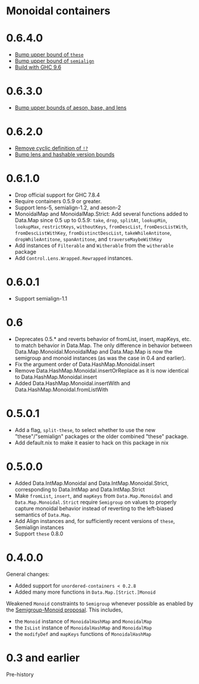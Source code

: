 # Monoidal containers

# 0.6.4.0

* [Bump upper bound of `these`](https://github.com/bgamari/monoidal-containers/pull/95)
* [Bump upper bound of `semialign`](https://github.com/bgamari/monoidal-containers/pull/96)
* [Build with GHC 9.6](https://github.com/bgamari/monoidal-containers/pull/97)

# 0.6.3.0

  * [Bump upper bounds of aeson, base, and lens](https://github.com/bgamari/monoidal-containers/pull/92)

# 0.6.2.0

  * [Remove cyclic definition of `!?`](https://github.com/bgamari/monoidal-containers/pull/88)
  * [Bump lens and hashable version bounds](https://github.com/bgamari/monoidal-containers/pull/87)

# 0.6.1.0

  * Drop official support for GHC 7.8.4
  * Require containers 0.5.9 or greater.
  * Support lens-5, semialign-1.2, and aeson-2
  * MonoidalMap and MonoidalMap.Strict: Add several functions added to Data.Map since 0.5 up to 0.5.9:
    `take`, `drop`, `splitAt`, `lookupMin`, `lookupMax`, `restrictKeys`,
    `withoutKeys`, `fromDescList`,  `fromDescListWith`, `fromDescListWithKey`,
    `fromDistinctDescList`, `takeWhileAntitone`, `dropWhileAntitone`,
    `spanAntitone`, and `traverseMaybeWithKey`
  * Add instances of `Filterable` and `Witherable` from the `witherable` package
  * Add `Control.Lens.Wrapped.Rewrapped` instances.

# 0.6.0.1

  * Support semialign-1.1

# 0.6

  * Deprecates 0.5.* and reverts behavior of fromList, insert, mapKeys, etc. to match behavior in Data.Map. The only difference in behavior between Data.Map.Monoidal.MonoidalMap and Data.Map.Map is now the semigroup and monoid instances (as was the case in 0.4 and earlier).
  * Fix the argument order of Data.HashMap.Monoidal.insert
  * Remove Data.HashMap.Monoidal.insertOrReplace as it is now identical to Data.HashMap.Monoidal.insert
  * Added Data.HashMap.Monoidal.insertWith and Data.HashMap.Monoidal.fromListWith

# 0.5.0.1

  * Add a flag, `split-these`, to select whether to use the new "these"/"semialign" packages or the older combined "these" package.
  * Add default.nix to make it easier to hack on this package in nix

# 0.5.0.0

  * Added Data.IntMap.Monoidal and Data.IntMap.Monoidal.Strict, corresponding to Data.IntMap and Data.IntMap.Strict
  * Make `fromList`, `insert`, and `mapKeys` from `Data.Map.Monoidal` and `Data.Map.Monoidal.Strict` require `Semigroup` on values to properly capture monoidal behavior instead of reverting to the left-biased semantics of `Data.Map`.
  * Add Align instances and, for sufficiently recent versions of `these`, Semialign instances
  * Support `these` 0.8.0

# 0.4.0.0

General changes:

 * Added support for `unordered-containers < 0.2.8`
 * Added many more functions in `Data.Map.[Strict.]Monoid`

Weakened `Monoid` constraints to `Semigroup` whenever possible as enabled by the
[Semigroup-Monoid
proposal](https://prime.haskell.org/wiki/Libraries/Proposals/SemigroupMonoid).
This includes,

 * the `Monoid` instance of `MonoidalHashMap` and `MonoidalMap`
 * the `IsList` instance of `MonoidalHashMap` and `MonoidalMap`
 * the `modifyDef` and `mapKeys` functions of `MonoidalHashMap`


# 0.3 and earlier

Pre-history
